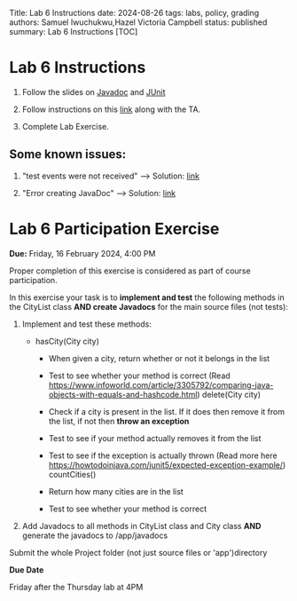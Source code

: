 Title: Lab 6 Instructions
date: 2024-08-26
tags: labs, policy, grading
authors: Samuel Iwuchukwu,Hazel Victoria Campbell
status: published
summary: Lab 6 Instructions
[TOC]

# Lab 6 Instructions

1. Follow the slides on [Javadoc]({attach}slides/Javadoc.pdf) and [JUnit]({attach}slides/JUnit.pdf)

2. Follow instructions on this [link]({attach}slides/L6Junit.pdf) along with the TA.

3. Complete Lab Exercise.  



## Some known issues:

1. "test events were not received" --> Solution: [link](https://stackoverflow.com/a/73009440/1496554)

2. "Error creating JavaDoc" --> Solution: [link](https://stackoverflow.com/a/73102343/1496554)


# Lab 6 Participation Exercise

**Due:** Friday, 16 February 2024, 4:00 PM


Proper completion of this exercise is considered as part of course participation.

In this exercise your task is to **implement and test** the following methods in the CityList class **AND create Javadocs** for the main source files (not tests):

1) Implement and test these methods:
    - hasCity(City city)
        - When given a city, return whether or not it belongs in the list

        - Test to see whether your method is correct (Read https://www.infoworld.com/article/3305792/comparing-java-objects-with-equals-and-hashcode.html) delete(City city)

        - Check if a city is present in the list. If it does then remove it from the list, if not then **throw an exception**

        - Test to see if your method actually removes it from the list

        - Test to see if the exception is actually thrown (Read more here https://howtodoinjava.com/junit5/expected-exception-example/) countCities()

        - Return how many cities are in the list

        -  Test to see whether your method is correct
        
2) Add Javadocs to all methods in CityList class and City class **AND** generate the javadocs to <project-name>/app/javadocs

Submit the whole Project folder (not just source files or 'app')directory

**Due Date**

Friday after the Thursday lab at 4PM